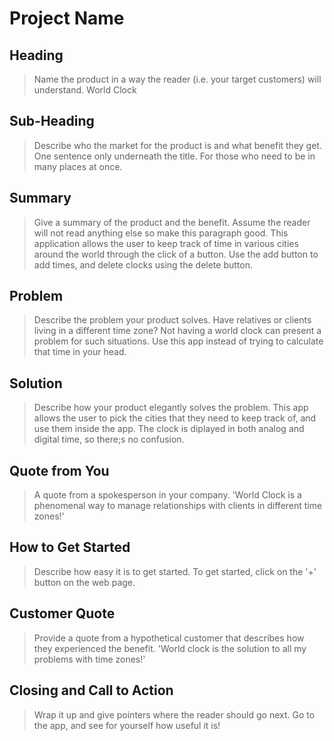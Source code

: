 # Project Name #

<!-- 
> This material was originally posted [here](http://www.quora.com/What-is-Amazons-approach-to-product-development-and-product-management). It is reproduced here for posterities sake.

There is an approach called "working backwards" that is widely used at Amazon. They work backwards from the customer, rather than starting with an idea for a product and trying to bolt customers onto it. While working backwards can be applied to any specific product decision, using this approach is especially important when developing new products or features.

For new initiatives a product manager typically starts by writing an internal press release announcing the finished product. The target audience for the press release is the new/updated product's customers, which can be retail customers or internal users of a tool or technology. Internal press releases are centered around the customer problem, how current solutions (internal or external) fail, and how the new product will blow away existing solutions.

If the benefits listed don't sound very interesting or exciting to customers, then perhaps they're not (and shouldn't be built). Instead, the product manager should keep iterating on the press release until they've come up with benefits that actually sound like benefits. Iterating on a press release is a lot less expensive than iterating on the product itself (and quicker!).

If the press release is more than a page and a half, it is probably too long. Keep it simple. 3-4 sentences for most paragraphs. Cut out the fat. Don't make it into a spec. You can accompany the press release with a FAQ that answers all of the other business or execution questions so the press release can stay focused on what the customer gets. My rule of thumb is that if the press release is hard to write, then the product is probably going to suck. Keep working at it until the outline for each paragraph flows. 

Oh, and I also like to write press-releases in what I call "Oprah-speak" for mainstream consumer products. Imagine you're sitting on Oprah's couch and have just explained the product to her, and then you listen as she explains it to her audience. That's "Oprah-speak", not "Geek-speak".

Once the project moves into development, the press release can be used as a touchstone; a guiding light. The product team can ask themselves, "Are we building what is in the press release?" If they find they're spending time building things that aren't in the press release (overbuilding), they need to ask themselves why. This keeps product development focused on achieving the customer benefits and not building extraneous stuff that takes longer to build, takes resources to maintain, and doesn't provide real customer benefit (at least not enough to warrant inclusion in the press release).
 -->
 
## Heading ##
  > Name the product in a way the reader (i.e. your target customers) will understand.
  World Clock

## Sub-Heading ##
  > Describe who the market for the product is and what benefit they get. One sentence only underneath the title.
  For those who need to be in many places at once.

## Summary ##
  > Give a summary of the product and the benefit. Assume the reader will not read anything else so make this paragraph good.
  This application allows the user to keep track of time in various cities around the world through the click of a button. Use the add button to add times, and delete clocks using the delete button. 
## Problem ##
  > Describe the problem your product solves.
  Have relatives or clients living in a different time zone? Not having a world clock can present a problem for such situations. Use this app instead of trying to calculate that time in your head.
## Solution ##
  > Describe how your product elegantly solves the problem.
  This app allows the user to pick the cities that they need to keep track of, and use them inside the app. The clock is diplayed in both analog and digital time, so there;s no confusion.
## Quote from You ##
  > A quote from a spokesperson in your company.
  'World Clock is a phenomenal way to manage relationships with clients in different time zones!'
## How to Get Started ##
  > Describe how easy it is to get started.
  To get started, click on the '+' button on the web page. 
## Customer Quote ##
  > Provide a quote from a hypothetical customer that describes how they experienced the benefit.
  'World clock is the solution to all my problems with time zones!'
## Closing and Call to Action ##
  > Wrap it up and give pointers where the reader should go next.
  Go to the app, and see for yourself how useful it is!